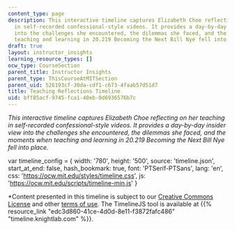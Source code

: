 ```yaml
---
content_type: page
description: This interactive timeline captures Elizabeth Choe reflecting on her teaching
  in self-recorded confessional-style videos. It provides a day-by-day insider view
  into the challenges she encountered, the dilemmas she faced, and the moments when
  teaching and learning in 20.219 Becoming the Next Bill Nye fell into place.
draft: true
layout: instructor_insights
learning_resource_types: []
ocw_type: CourseSection
parent_title: Instructor Insights
parent_type: ThisCourseAtMITSection
parent_uid: 526193cf-30da-cdf1-c673-4faab57d51d7
title: Teaching Reflections Timeline
uid: bff85acf-9745-fca1-40eb-0d6936576b7c
---
```

_This interactive timeline captures Elizabeth Choe reflecting on her teaching in self-recorded confessional-style videos. It provides a day-by-day insider view into the challenges she encountered, the dilemmas she faced, and the moments when teaching and learning in _20.219 Becoming the Next Bill Nye_ fell into place._

var timeline\_config = { width: '780', height: '500', source: 'timeline.json', start\_at\_end: false, hash\_bookmark: true, font: 'PTSerif-PTSans', lang: 'en', css: 'https://ocw.mit.edu/styles/timeline.css', js: 'https://ocw.mit.edu/scripts/timeline-min.js' }

\*Content presented in this timeline is subject to our [Creative Commons License](/terms/#cc) and other [terms of use](/terms/). The TimelineJS tool is available at {{% resource_link "edc3d860-41ce-4d0d-8e11-f3872fafc486" "timeline.knightlab.com" %}}.